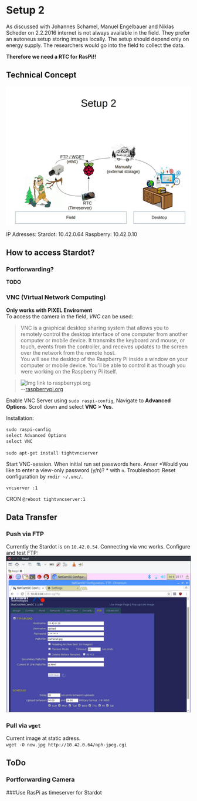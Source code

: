 # Setup 2
As discussed with Johannes Schamel, Manuel Engelbauer and Niklas Scheder on 2.2.2016 internet is not always available in the field. They prefer an autoneus setup storing images locally. The setup should depend only on energy supply. The researchers would go into the field to collect the data.  

**Therefore we need a RTC for RasPi!!**

## Technical Concept
![](./setup2_concept.jpg)

IP Adresses:
Stardot: 10.42.0.64
Raspberry: 10.42.0.10



## How to access Stardot?
### Portforwarding?
**TODO**

### VNC (Virtual Network Computing)
**Only works with PIXEL Enviroment**  
To access the camera in the field, *VNC* can be used:

> VNC is a graphical desktop sharing system that allows you to remotely control the desktop interface of one computer from another computer or mobile device. It transmits the keyboard and mouse, or touch, events from the controller, and receives updates to the screen over the network from the remote host.  
> You will see the desktop of the Raspberry Pi inside a window on your computer or mobile device. You'll be able to control it as though you were working on the Raspberry Pi itself.  

>![Img link to raspberrypi.org](https://www.raspberrypi.org/documentation/remote-access/vnc/images/raspberry-pi-connect.png)  
> --[raspberrypi.org](https://www.raspberrypi.org/documentation/remote-access/vnc/)

Enable VNC Server using `sudo raspi-config`, Navigate to **Advanced Options**. Scroll down and select **VNC > Yes**.  

Installation:  
```
sudo raspi-config
select Advanced Options
select VNC

sudo apt-get install tightvncserver
```

Start VNC-session. When initial run set passwords here. Anser *Would you like to enter a view-only password (y/n)? * with `n`. Troubleshoot: Reset configuration by `rmdir ~/.vnc/`.
```
vncserver :1
```

CRON
`@reboot tightvncserver:1`


## Data Transfer
### Push via FTP
Currently the Stardot is on `10.42.0.54`. Connecting via vnc works. Configure and test FTP:
![Screenshot](stardot_ftp.jpg)

### Pull via `wget`
Current image at static adress.  
`wget -O now.jpg http://10.42.0.64/nph-jpeg.cgi`

## ToDo
### Portforwarding Camera
 
 
###Use RasPi as timeserver for Stardot
